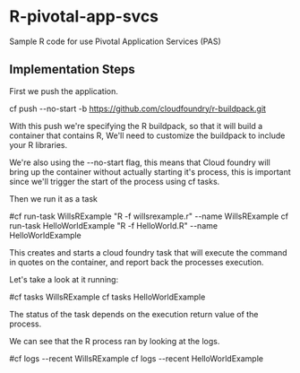 # R-pivotal-app-svcs
Sample R code for use Pivotal Application Services (PAS)

## Implementation Steps
First we push the application.

cf push --no-start -b https://github.com/cloudfoundry/r-buildpack.git

With this push we're specifying the R buildpack, so that it will build a container that contains R, We'll need to customize the buildpack to include your R libraries.

We're also using the --no-start flag, this means that Cloud foundry will bring up the container without actually starting it's process, this is important since we'll trigger the start of the process using cf tasks.


Then we run it as a task

#cf run-task WillsRExample "R -f willsrexample.r" --name WillsRExample
cf run-task HelloWorldExample "R -f HelloWorld.R" --name HelloWorldExample

This creates and starts a cloud foundry task that will execute the command in quotes on the container, and report back the processes execution.


Let's take a look at it running:

#cf tasks WillsRExample
cf tasks HelloWorldExample

The status of the task depends on the execution return value of the process.



We can see that the R process ran by looking at the logs.

#cf logs --recent WillsRExample
cf logs --recent HelloWorldExample
